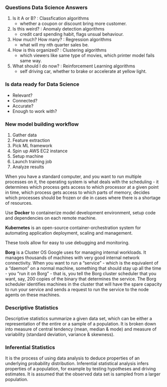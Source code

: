 ### Questions Data Science Answers

1. Is it A or B? : Classfication algorithms
    - whether a coupon or discount bring more customer.
2. Is this weird? : Anomaly detection algorithms
    - credit card spending habit, flags unsual behaviour.
3. How much? How many? : Regression algorithms
    - what will my nth quarter sales be.
4. How is this organized? : Clustering algorithms
    - which viewers like same type of movies, which printer model fails same way.
5. What should I do now? : Reinforcement Learning algorithms
    - self driving car, whether to brake or accelerate at yellow light.

### Is data ready for Data Science

- Relevant?
- Connected?
- Accurate?
- Enough to work with?

### New model building workflow

1. Gather data
2. Feature extraction
3. Pick ML framework
4. Spin up AWS EC2 instance
5. Setup machine
6. Launch training job
7. Analyze results

When you have a standard computer, and you want to run multiple processes on it, the operating system is what deals with the scheduling - it determines which process gets access to which processor at a given point in time, which process gets access to which parts of memory, decides which processes should be frozen or die in cases where there is a shortage of resources.

Use **Docker** to containerize model development environment, setup code and dependencies on each remote machine.

**Kubernetes** is an open-source container-orchestration system for automating application deployment, scaling and management.

These tools allow for easy to use debugging and monitoring.

**Borg** is a Cluster OS Google uses for managing internal workloads. It manages thousands of machines with very good internal network connectivity. When you want to run a “service” - which is the equivalent of a “daemon” on a normal machine, something that should stay up all the time - you “run it on Borg” - that is, you tell the Borg cluster scheduler that you want, say, 200 copies of the binary that determines the service. The Borg scheduler identifies machines in the cluster that will have the spare capacity to run your service and sends a request to run the service to the node agents on these machines.

### Descriptive Statistics

Descriptive statistics summarize a given data set, which can be either a representation of the entire or a sample of a population. It is broken down into measure of central tendency (mean, median & mode) and measure of variability (standard deviation, variance & skewness).

### Inferential Statistics

It is the process of using data analysis to deduce properties of an underlying probability distribution. Inferential statistical analysis infers properties of a population, for example by testing hypotheses and driving estimates. It is assumed that the observed data set is sampled from a larger population.

